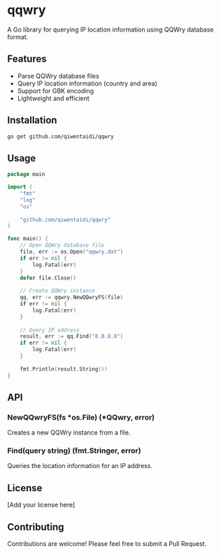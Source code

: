 # qqwry

A Go library for querying IP location information using QQWry database format.

## Features

- Parse QQWry database files
- Query IP location information (country and area)
- Support for GBK encoding
- Lightweight and efficient

## Installation

```bash
go get github.com/qiwentaidi/qqwry
```

## Usage

```go
package main

import (
    "fmt"
    "log"
    "os"
    
    "github.com/qiwentaidi/qqwry"
)

func main() {
    // Open QQWry database file
    file, err := os.Open("qqwry.dat")
    if err != nil {
        log.Fatal(err)
    }
    defer file.Close()
    
    // Create QQWry instance
    qq, err := qqwry.NewQQwryFS(file)
    if err != nil {
        log.Fatal(err)
    }
    
    // Query IP address
    result, err := qq.Find("8.8.8.8")
    if err != nil {
        log.Fatal(err)
    }
    
    fmt.Println(result.String())
}
```

## API

### NewQQwryFS(fs *os.File) (*QQwry, error)
Creates a new QQWry instance from a file.

### Find(query string) (fmt.Stringer, error)
Queries the location information for an IP address.

## License

[Add your license here]

## Contributing

Contributions are welcome! Please feel free to submit a Pull Request.
